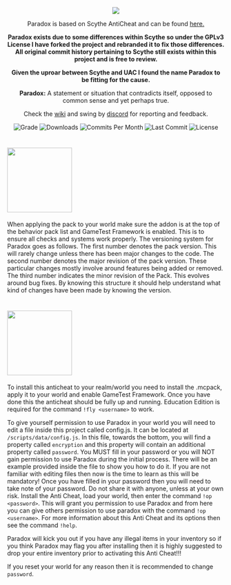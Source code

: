 <div align="center">
<img src="https://i.imgur.com/ZS38i7c.png" border="0">
<div align="center">
  
  Paradox is based on Scythe AntiCheat and can be found [here.](https://github.com/MrDiamond64/Scythe-AntiCheat "here.")</div>
  
**Paradox exists due to some differences within Scythe so under the GPLv3 License
I have forked the project and rebranded it to fix those differences. All original commit
history pertaining to Scythe still exists within this project and is free to review.**

**Given the uproar between Scythe and UAC I found the name Paradox to be fitting for the cause.**

**Paradox:** A statement or situation that contradicts itself, opposed to common sense and yet perhaps true.

Check the [wiki](https://github.com/Visual1mpact/Paradox_AntiCheat/wiki) and swing by [discord](https://discord.gg/Kss4tvFxyS) for reporting and feedback.

<div align="left">
  
<div align="center">
  <img src="https://www.codefactor.io/repository/github/visual1mpact/paradox_anticheat/badge/main" alt="Grade"/>
  <img src="https://img.shields.io/github/downloads/Visual1mpact/Paradox_AntiCheat/total?style=plastic&logo=appveyor" alt="Downloads"/>
  <img src="https://img.shields.io/github/commit-activity/m/Visual1mpact/Paradox_AntiCheat?style=plastic&logo=appveyor" alt="Commits Per Month"/>
  <img src="https://img.shields.io/github/last-commit/Visual1mpact/Paradox_AntiCheat?style=plastic&logo=appveyor" alt="Last Commit"/>
  <img src="https://img.shields.io/github/license/Visual1mpact/Paradox_AntiCheat?style=plastic&logo=appveyor" alt="License"/>
</div>
  
# <img src="https://i.imgur.com/5W2YXCD.png" border="0" width="150">
When applying the pack to your world make sure the addon is at the top of the behavior pack list and GameTest Framework is enabled. This is to ensure all checks and systems work properly. The versioning system for Paradox goes as follows. The first number denotes the pack version. This will rarely change unless there has been major changes to the code. The second number denotes the major revision of the pack version. These particular changes mostly involve around features being added or removed. The third number indicates the minor revision of the Pack. This evolves around bug fixes. By knowing this structure it should help understand what kind of changes have been made by knowing the version.

# <img src="https://i.imgur.com/AXWmBA3.png" border="0" width="150">

To install this anticheat to your realm/world you need to install the .mcpack, apply it to your world and enable GameTest Framework. Once you have done this the anticheat should be fully up and running. Education Edition is required for the command `!fly <username>` to work.

To give yourself permission to use Paradox in your world you will need to edit a file inside this project called config.js. It can be located at `/scripts/data/config.js`. In this file, towards the bottom, you will find a property called `encryption` and this property will contain an additional property called `password`. You MUST fill in your password or you will NOT gain permission to use Paradox during the initial process. There will be an example provided inside the file to show you how to do it. If you are not familiar with editing files then now is the time to learn as this will be mandatory! Once you have filled in your password then you will need to take note of your password. Do not share it with anyone, unless at your own risk. Install the Anti Cheat, load your world, then enter the command `!op <password>`. This will grant you permission to use Paradox and from here you can give others permission to use paradox with the command `!op <username>`. For more information about this Anti Cheat and its options then see the command `!help`.

Paradox will kick you out if you have any illegal items in your inventory so if you think Paradox may flag you after installing then it is highly suggested to drop your entire inventory prior to activating this Anti Cheat!!!

If you reset your world for any reason then it is recommended to change `password`.
